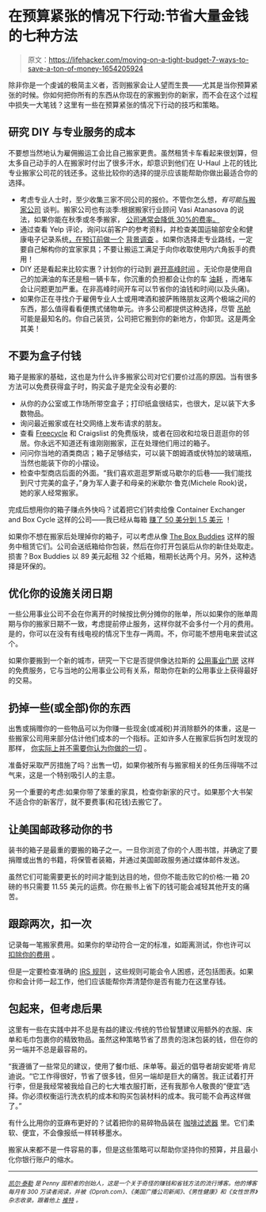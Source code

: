 # 在预算紧张的情况下行动:节省大量金钱的七种方法

> 原文：<https://lifehacker.com/moving-on-a-tight-budget-7-ways-to-save-a-ton-of-money-1654205924>

除非你是一个虔诚的极简主义者，否则搬家会让人望而生畏——尤其是当你预算紧张的时候。你如何把你所有的东西从你现在的家搬到你的新家，而不会在这个过程中损失一大笔钱？这里有一些在预算紧张的情况下行动的技巧和策略。



## 研究 DIY 与专业服务的成本

不要想当然地认为雇佣搬运工会比自己搬家更贵。虽然租赁卡车看起来很划算，但太多自己动手的人在搬家时付出了很多汗水，却意识到他们在 U-Haul 上花的钱比专业搬家公司花的钱还多。这些比较你的选择的提示应该能帮助你做出最适合你的选择。

*   考虑专业人士时，至少收集三家不同公司的报价。不管你怎么想，*有可能*[与搬家公司](http://www.marketwatch.com/story/how-to-negotiate-moving-costs-2013-09-11) 谈判。搬家公司也有淡季:根据搬家行业顾问 Vasi Atanasova 的说法，如果你能在秋季或冬季搬家， [公司通常会降低 30%的费率。](http://www.mymovingreviews.com/move/moving-in-off-peak-season)
*   通过查看 Yelp 评论，询问以前客户的参考资料，并检查美国运输部安全和健康电子记录系统[，在预订前做一个](http://safer.fmcsa.dot.gov/CompanySnapshot.aspx) [背景调查](http://www.marketwatch.com/story/how-to-negotiate-moving-costs-2013-09-11) 。如果你选择走专业路线，一定要自己解构你的宜家家具；不要让搬运工满足于向你收取使用内六角扳手的费用！
*   DIY 还是看起来比较实惠？计划你的行动到 [避开高峰时间](http://lifehacker.com/plan-your-move-for-off-peak-traffic-times-to-save-on-ga-1569277798) 。无论你是使用自己的加满油的车还是租一辆卡车，你沉重的负担都会让你的车 [油耗](http://www.thepennyhoarder.com/23-ways-to-save-on-gas/) ，而堵车会让问题更加严重。在非高峰时间开车可以节省你的油钱和时间(以及头痛)。
*   如果你正在寻找介于雇佣专业人士或用啤酒和披萨贿赂朋友这两个极端之间的东西，那么值得看看便携式储物单元。许多公司都提供这种选择，尽管 [吊舱](http://www.pods.com/) 可能是最知名的。你自己装货，公司把它搬到你的新地方，你卸货。这是两全其美！

## 不要为盒子付钱

箱子是搬家的基础，这也是为什么许多搬家公司对它们要价过高的原因。当有很多方法可以免费获得盒子时，购买盒子是完全没有必要的:

*   从你的办公室或工作场所带空盒子；打印纸盒很结实，也很大，足以装下大多数物品。
*   询问最近搬家或在社交网络上发布请求的朋友。
*   查看 [Freecycle](http://freecycle.com/) 和 Craigslist 的免费版块，或者在回收和垃圾日逛逛你的邻居。你永远不知道还有谁刚刚搬家，正在处理他们用过的箱子。
*   问问你当地的酒类商店；箱子足够结实，可以装下朗姆酒或伏特加的玻璃瓶，当然也能装下你的小摆设。
*   检查中型商店后面的外面。“我们喜欢逛逛罗斯或马歇尔的后巷——我们能找到尺寸完美的盒子，”身为军人妻子和母亲的米歇尔·鲁克(Michele Rook)说，她的家人经常搬家。

完成后想用你的箱子赚点外快吗？试着把它们转卖给像 Container Exchanger and Box Cycle 这样的公司——我已经从每箱 [赚了 50 美分到 1.5 美元](http://www.thepennyhoarder.com/test-blog-6/) ！

如果你不想在搬家后处理掉你的箱子，可以考虑从像 [The Box Buddies](http://www.theboxbuddies.com/) 这样的服务中租赁它们。公司会送纸箱给你包装，然后在你打开包装后从你的新住处取走。损害？Box Buddies 以 89 美元起租 32 个纸箱，租期长达两个月。另外，这种选择是环保的。

## 优化你的设施关闭日期

一些公用事业公司不会在你离开的时候按比例分摊你的账单，所以如果你的账单周期与你的搬家日期不一致，考虑提前停止服务，这样你就不会多付一个月的费用。是的，你可以在没有有线电视的情况下生存一两周。不，你可能不想用电来尝试这个。

如果你要搬到一个新的城市，研究一下它是否提供像达拉斯的 [公用事业门房](http://utilityconcierge.com/index.php) 这样的免费服务，它与当地的公用事业公司有关系，帮助你在新的公用事业上获得最好的交易。

## 扔掉一些(或全部)你的东西

出售或捐赠你的一些物品可以为你赚一些现金(或减税)并消除额外的体重，这是一些搬家公司用来部分估计他们成本的一个指标。正如许多人在搬家后拆包时发现的那样， [你实际上并不需要你认为你做的一切](http://lifehacker.com/eight-things-you-can-discard-to-downsize-your-life-1522266092) 。

准备好采取严厉措施了吗？出售一切，如果你被所有与搬家相关的任务压得喘不过气来，这是一个特别吸引人的主意。

另一个重要的考虑:如果你带了笨重的家具，检查你新家的尺寸。如果那个大书架不适合你的新客厅，就不要费事(和花钱)去搬它了。

## 让美国邮政移动你的书

装书的箱子是最重的要搬的箱子之一。一旦你浏览了你的个人图书馆，并确定了要捐赠或出售的书籍，将保管者装箱，并通过美国邮政服务通过媒体邮件发送。

虽然它们可能需要更长的时间才能到达目的地，但你不能击败它的价格:一箱 20 磅的书只需要 11.55 美元的运费。你在搬书上省下的钱可能会减轻其他开支的痛苦。

## 跟踪两次，扣一次

记录每一笔搬家费用。如果你的举动符合一定的标准，如距离测试，你也许可以 [扣除你的费用](https://lifehacker.com/how-to-qualify-for-tax-deductible-moving-expenses-1537689884) 。

但是一定要检查准确的 [IRS 规则](http://www.irs.gov/publications/p521/index.html) ，这些规则可能会令人困惑，还包括图表。如果你和会计师一起工作，他们应该能帮你弄清楚你是否有能力在这里存钱。

## 包起来，但考虑后果

这里有一些在实践中并不总是有益的建议:传统的节俭智慧建议用额外的衣服、床单和毛巾包裹你的精致物品。虽然这种策略节省了昂贵的泡沫包装的钱，但在你的另一端并不总是最容易的。

“我遵循了一些常见的建议，使用了餐巾纸、床单等。最近的倡导者胡安妮塔·肯尼迪说。“它工作得很好，节省了很多钱，但另一端却是巨大的痛苦。我正试着打开行李，但是我经常被我给自己的七大堆衣服打断，还有我那令人敬畏的“便宜”选择。你必须权衡运行洗衣机的成本和购买包装材料的成本。我可能不会再这样做了。”

有什么比用你的亚麻布更好的？试着把你的易碎物品装在 [咖啡过滤器](https://lifehacker.com/use-coffee-filters-to-protect-dishes-1618016973) 里。它们柔软、便宜，不会像报纸一样转移墨水。

搬家从来都不是一件容易的事，但是这些策略可以帮助你坚持你的预算，并且最小化你银行账户的缩水。

* * *

[*<small>凯尔·泰勒</small>*](http://www.thepennyhoarder.com/) *<small>是 Penny 囤积者的创始人，这是一个关于奇怪的赚钱和省钱方法的流行博客。他的博客每月有 300 万读者阅读，并被《Oprah.com》、《美国广播公司新闻》、《男性健康》和《女性世界》杂志收录。跟着他上</small>* [*<small>推特</small>*](https://twitter.com/thepennyhoarder/) <small>*。*</small>